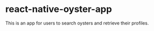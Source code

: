 # react-native-oyster-app

This is an app for users to search oysters and retrieve their profiles. 
